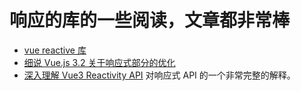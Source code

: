 # 响应的库的一些阅读，文章都非常棒

- [vue reactive 库](./vue-reactive.md)
- [细说 Vue.js 3.2 关于响应式部分的优化](https://zhuanlan.zhihu.com/p/401416696)
- [深入理解 Vue3 Reactivity API](https://zhuanlan.zhihu.com/p/146097763) 对响应式 API 的一个非常完整的解释。
